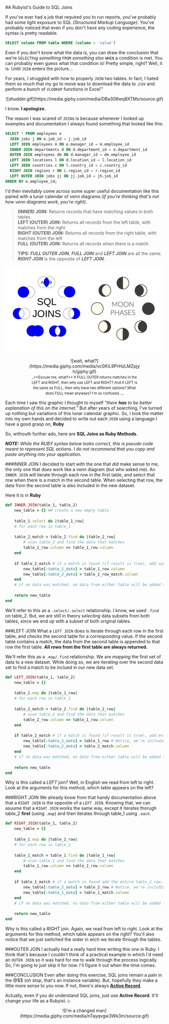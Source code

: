 #A Rubyist's Guide to SQL Joins

If you've ever had a job that required you to run reports, you've probably had some light exposure to SQL _(Structured Markup Language)_. You've probably noticed that even if you don't have any coding experience, the syntax is pretty readable.

```sql
SELECT column FROM table WHERE (column = 'value')
```

Even if you don't know what the data is, you can draw the conclusion that we're `SELECT`ing _something_ `FROM` _something else_ `WHEN` a condition is met. You can probably even guess what that condition is! Pretty simple, right? Well, it is. Until `JOIN` enters the picture...

For years, I struggled with how to properly `JOIN` two tables. In fact, I hated them so much that my go to move was to download the data to _.csv_ and perform a bunch of `VLOOKUP` functions in Excel™

<p align="center">![shudder.gif](https://media.giphy.com/media/DBa308wq8XTMs/source.gif)

I know. **I apologize.**

The reason I was scared of `JOIN`s is because whenever I looked up examples and documentation I always found something that looked like this:

```sql
SELECT * FROM employees e
  JOIN jobs j ON e.job_id = j.job_id
  LEFT JOIN employees m ON e.manager_id = m.employee_id
  INNER JOIN departments d ON d.department_id = e.department_id
  OUTER JOIN employees dm ON d.manager_id = dm.employee_id
  LEFT JOIN locations l ON d.location_id = l.location_id
  LEFT JOIN countries c ON l.country_id = c.country_id
  RIGHT JOIN regions r ON c.region_id = r.region_id
  LEFT OUTER JOIN jobs jj ON jj.job_id = jh.job_id
ORDER BY e.employee_id;
```
I'd then inevitably come across some super useful documentation like this paired with a lunar calendar of venn diagrams _(if you're thinking that's not how venn diagrams work, you're right)._

> **(INNER) JOIN:** Returns records that have matching values in both tables<br>
> **LEFT (OUTER) JOIN:** Returns all records from the left table, with matches from the right<br>
> **RIGHT (OUTER) JOIN:** Returns all records from the right table, with matches from the left<br>
> **FULL (OUTER) JOIN:** Returns all records when there is a match
> 
> **TIPS:** _**FULL OUTER JOIN**_, _**FULL JOIN**_ and _**LEFT JOIN**_ are all the same.<br>
> _**RIGHT JOIN**_ is the opposite of _**LEFT JOIN**_.

![joins](./sql-joins-moon-phases_600px.jpg)



<p style="width: 70%; margin: auto;" align="center">
![wait, what?](https://media.giphy.com/media/vc0KiL9PrHzLMZpjyh/giphy.gif)
<br><span style="font-size: .8em;">_**Excuse me, what?** If FULL OUTER returns matches in the LEFT and RIGHT, then why use LEFT and RIGHT? And if LEFT is the same as FULL, then why have two different options? What does FULL mean anyways? I'm so confused..._ 

Each time I saw this graphic I thought to myself _"there **has** to be better explanation of this on the internet."_ But after years of searching, I've turned up nothing but variations of this lunar calendar graphic. So, I took the matter into my own hands and decided to write out each `JOIN` using a language I have a good grasp on; **Ruby**

So, withouth further ado, here are **SQL Joins as Ruby Methods**.

_**NOTE:** While the RUBY syntax below looks correct, this is pseudo code meant to represent SQL actions. I do not recommend that you copy and paste anything into your application._

###INNER JOIN
I decided to start with the one that _did_ make sense to me, the only one that _does_ work like a venn diagram (but who asked me). An `INNER JOIN` will iterate through each row in the first table, and select that row when there is a match in the second table. When selecting that row, the data from the second table is also included in the new dataset.

Here it is in **Ruby**

```rb
def INNER_JOIN(table_1, table_2)
	new_table = {} ## create a new empty table

	table_1.select do |table_1_row|
	# for each row in table_1
	
	table_2_match = table_2.find do |table_2_row| 
		# scan table_2 and find the data that matches
		table_2_row.column == table_1_row.column
	end

	if table_2_match # if a match is found (if result is true), add specified column(s) to new_table as a key/value pair
		new_table[:table_1_data] = table_1_row.column
		new_table[:table_2_data] = table_2_row_match.column
	end	
	# if no data was matched, no data from either table will be added to new_table

	return new_table
end
```
We'll refer to this as a `.select/.select` relationship. I know, we used `.find` on table_2. But, we are still in theory _selecting_ data subsets from both tables, since we end up with a subset of both original tables.

###LEFT JOIN
What a `LEFT JOIN` does is iterate through each row in the first table, and checks the second table for a corresponding value. If the second table contains a match, the data from the second table is appended to that row the first table. **All rows from the first table are always returned.**

We'll refer this as a `.map/.find` relationship. We are _mapping_ the first set of data to a new dataset. While doing so, we are iterating over the second data set to find a match to be inclued in our new data set.

```rb
def LEFT_JOIN(table_1, table_2)
	new_table = {}
				
	table_1.map do |table_1_row|
	# for each row in table_1
	
	table_2_match = table_2.find do |table_2_row| 
		# scan table_2 and find the data that matches
		table_2_row.column == table_1_row.column
	end

	if table_2_match # if a match is found (if result is true), add entire row from table_1, and the specificed column(s) from table_2 to the new_table as a key/value pair
		new_table[:table_1_data] = table_1_row # Notice, we're including the entire row of data this time
		new_table[:table_2_data] = table_2_match.column
	end	
	# if no data was matched, no data from either table will be added to new_table

	return new_table
end
```
Why is this called a _LEFT_ join? Well, in English we read from left to right. Look at the arguments for this method, which table appears on the left?

###RIGHT JOIN
We already know from that handy documentation above that a `RIGHT JOIN` is the opposite of a `LEFT JOIN`. Knowing that, we can asuume that a `RIGHT JOIN` works the same way, except it iterates thorugh table\_2 **first** (using `.map`) and then iterates through table\_1 using `.each`.

```rb
def RIGHT_JOIN(table_1, table_2)
	new_table = {}
				
	table_1.map do |table_2_row|
	# for each row in table_2
	
	table_1_match = table_1.find do |table_1_row| 
		# scan table_1 and find the data that matches
		table_1_row.column == table_2_row.column
	end

	if table_1_match # if a match is found add the entire table_2_row, and table_1_row.column to the new_table as a key/value pair
		new_table[:table_2_data] = table_2_row # Notice, we're including the entire row of data this time
		new_table[:table_1_data] = table_1_match.column
	end	
	# if no data was matched, no data from either table will be added to new_table

	return new_table
end
```
Why is this called a _RIGHT_ join. Again, we read from left to right. Look at the arguments for this method, which table appears on the right? You'll also notice that we just switched the order in wich we iterate through the tables. 

###OUTER JOIN
I actually had a really hard time writing this one in Ruby. I think that's because I couldn't think of a practical example in which I'd need an `OUTER JOIN` so it was hard for me to walk through the process logically. So, I'm going to just skip it for now. I'll figure it out when the time comes.


###CONCLUSION
Even after doing this exercise, SQL joins remain a pain in the @$$ (oh stop, that's an instance variable). But, hopefully they make a little more sense to you now. If not, there's always [**Active Record**](https://rubygems.org/gems/activerecord/). 

Actually, even if you _do_ understand SQL joins, just use **Active Record**. It'll change your life as a Rubyist.☺️

<p align="center">![I'm a changed man](https://media.giphy.com/media/nTayqvgw3Wk3m/source.gif)

